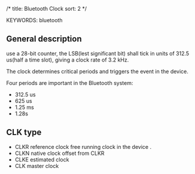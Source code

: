 /*
  title: Bluetooth Clock
  sort: 2
  */

KEYWORDS: bluetooth

## General description

   use a 28-bit counter, the LSB(lest significant bit) shall tick in units of 312.5 us(half a time slot), giving a clock rate of 3.2 kHz.

   The clock determines critical periods and triggers the event in the device.

   Four periods are important in the Bluetooth system:
   - 312.5 us
   - 625 us
   - 1.25 ms
   - 1.28s

## CLK type

   - CLKR    reference  clock
     free running clock in the device .    
   - CLKN    native clock
     offset from CLKR   
   - CLKE    estimated clock
   - CLK     master clock

